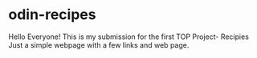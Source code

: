 # odin-recipes
Hello Everyone!
This is my submission for the first TOP Project- Recipies
Just a simple webpage with a few links and web page.